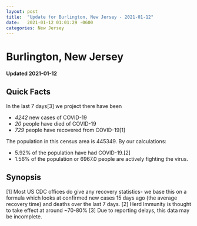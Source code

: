 ```yaml
---
layout: post
title:  "Update for Burlington, New Jersey - 2021-01-12"
date:   2021-01-12 01:01:29 -0600
categories: New Jersey
---
```


# Burlington, New Jersey
#### Updated 2021-01-12

## Quick Facts

In the last 7 days[3] we project there have been
- *4242* new cases of COVID-19
- *20* people have died of COVID-19
- *729* people have recovered from COVID-19[1]

The population in this census area is 445349. By our calculations:
- 5.92% of the population have had COVID-19.[2]
- 1.56% of the population or 6967.0 people are actively fighting the virus.

## Synopsis




[1] Most US CDC offices do give any recovery statistics- we base this on a formula which looks at confirmed new cases
15 days ago (the average recovery time) and deaths over the last 7 days.
[2] Herd Immunity is thought to take effect at around ~70-80%
[3] Due to reporting delays, this data may be incomplete. 
    